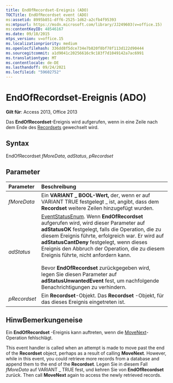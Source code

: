 ```yaml
---
title: EndOfRecordset-Ereignis (ADO)
TOCTitle: EndOfRecordset event (ADO)
ms:assetid: 8995b851-dff6-2525-1d62-a2cfb4f95393
ms:mtpsurl: https://msdn.microsoft.com/library/JJ249603(v=office.15)
ms:contentKeyID: 48546167
ms.date: 09/18/2015
mtps_version: v=office.15
ms.localizationpriority: medium
ms.openlocfilehash: 336dd8f5dce734e7b820f8bf78f113d122d90444
ms.sourcegitcommit: a1d9041c20256616c9c183f7d1049142a7ac6991
ms.translationtype: MT
ms.contentlocale: de-DE
ms.lasthandoff: 09/24/2021
ms.locfileid: "59602752"
---
```

# <a name="endofrecordset-event-ado"></a>EndOfRecordset-Ereignis (ADO)

**Gilt für**: Access 2013, Office 2013

Das **EndOfRecordset**-Ereignis wird aufgerufen, wenn in eine Zeile nach dem Ende des [Recordsets](recordset-object-ado.md) gewechselt wird.

## <a name="syntax"></a>Syntax

EndOfRecordset *fMoreData*, *adStatus*, *pRecordset*

## <a name="parameters"></a>Parameter

|Parameter|Beschreibung|
|:--------|:----------|
|*fMoreData* |Ein **VARIANT \_ BOOL-Wert,** der, wenn er auf VARIANT TRUE festgelegt \_ ist, angibt, dass dem **Recordset** weitere Zeilen hinzugefügt wurden.|
|*adStatus* |[EventStatusEnum](eventstatusenum.md). Wenn **EndOfRecordset** aufgerufen wird, wird dieser Parameter auf **adStatusOK** festgelegt, falls die Operation, die zu diesem Ereignis führte, erfolgreich war. Er wird auf **adStatusCantDeny** festgelegt, wenn dieses Ereignis den Abbruch der Operation, die zu diesem Ereignis führte, nicht anfordern kann.<br/><br/>Bevor **EndOfRecordset** zurückgegeben wird, legen Sie diesen Parameter auf **adStatusUnwantedEvent** fest, um nachfolgende Benachrichtigungen zu verhindern.|
|*pRecordset* | Ein **Recordset**-Objekt. Das **Recordset** -Objekt, für das dieses Ereignis eingetreten ist.|

## <a name="remarks"></a>HinwBemerkungeneise

Ein **EndOfRecordset** -Ereignis kann auftreten, wenn die [MoveNext](movefirst-movelast-movenext-and-moveprevious-methods-ado.md)-Operation fehlschlägt.

This event handler is called when an attempt is made to move past the end of the **Recordset** object, perhaps as a result of calling **MoveNext**. However, while in this event, you could retrieve more records from a database and append them to the end of the **Recordset**. Legen Sie in diesem Fall *fMoreData* auf VARIANT \_ TRUE fest, und kehren Sie von **EndOfRecordset** zurück. Then call **MoveNext** again to access the newly retrieved records.

